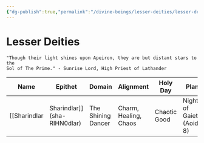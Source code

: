 ```yaml
---
{"dg-publish":true,"permalink":"/divine-beings/lesser-deities/lesser-deities/","dgHomeLink":true,"dgPassFrontmatter":false}
---
```


# Lesser Deities
	"Though their light shines upon Apeiron, they are but distant stars to the 
	Sol of The Prime." - Sunrise Lord, High Priest of Lathander

| Name                       | Epithet            | Domain                | Alignment    | Holy Day                   | Plane  |
| -------------------------- | ------------------ | --------------------- | ------------ | -------------------------- | ------ |
| [[Sharindlar|Sharindlar]] (sha-RIHN0dlar) | The Shining Dancer | Charm, Healing, Chaos | Chaotic Good | Night of Gaiety (Aoiden 8) | Ysgard |